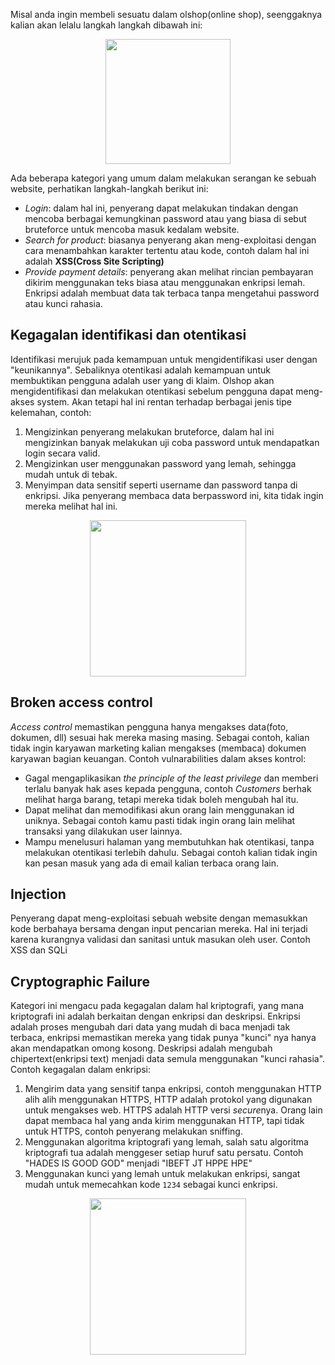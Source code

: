 Misal anda ingin membeli sesuatu dalam olshop(online shop), seenggaknya kalian akan lelalu langkah langkah dibawah ini:
<p align="center">
<img width="200px" src="https://raw.githubusercontent.com/yingcrackerhades/cybersec-module/main/Introduction%20Cyber%20Security/RedTeam/Web%20Aplication%20Security/Image/352114ac8da5f156f42aa551701323a2.png">
</p>

Ada beberapa kategori yang umum dalam melakukan serangan ke sebuah website, perhatikan langkah-langkah berikut ini:
* *Login*: dalam hal ini, penyerang dapat melakukan tindakan dengan mencoba berbagai kemungkinan password atau yang biasa di sebut bruteforce untuk mencoba masuk kedalam website.
* *Search for product*: biasanya penyerang akan meng-exploitasi dengan cara menambahkan karakter tertentu atau kode, contoh dalam hal ini adalah **XSS(Cross Site Scripting)**
* *Provide payment details*: penyerang akan melihat rincian pembayaran dikirim menggunakan teks biasa atau menggunakan enkripsi lemah. Enkripsi adalah membuat data tak terbaca tanpa mengetahui password atau kunci rahasia.

## Kegagalan identifikasi dan otentikasi
Identifikasi merujuk pada kemampuan untuk mengidentifikasi user dengan "keunikannya". Sebaliknya otentikasi adalah kemampuan untuk membuktikan pengguna adalah user yang di klaim. Olshop akan mengidentifikasi dan melakukan otentikasi sebelum pengguna dapat meng-akses system.
Akan tetapi hal ini rentan terhadap berbagai jenis tipe kelemahan, contoh:
1. Mengizinkan penyerang melakukan bruteforce, dalam hal ini mengizinkan banyak melakukan uji coba password untuk mendapatkan login secara valid.
2. Mengizinkan user menggunakan password yang lemah, sehingga mudah untuk di tebak.
3. Menyimpan data sensitif seperti username dan password tanpa di enkripsi. Jika penyerang membaca data berpassword ini, kita tidak ingin mereka melihat hal ini.
<p align="center">
<img width="250px" src="https://raw.githubusercontent.com/yingcrackerhades/cybersec-module/main/Introduction%20Cyber%20Security/RedTeam/Web%20Aplication%20Security/Image/0ac52c1bafa532db2a23e4a9efc6663d.png">
</p>

## Broken access control
*Access control* memastikan pengguna hanya mengakses data(foto, dokumen, dll) sesuai hak mereka masing masing. Sebagai contoh, kalian tidak ingin karyawan marketing kalian mengakses (membaca) dokumen karyawan bagian keuangan. Contoh vulnarabilities dalam akses kontrol:
* Gagal mengaplikasikan *the principle of the least privilege* dan memberi terlalu banyak hak ases kepada pengguna, contoh *Customers* berhak melihat harga barang, tetapi mereka tidak boleh mengubah hal itu.
* Dapat melihat dan memodifikasi akun orang lain menggunakan id uniknya. Sebagai contoh kamu pasti tidak ingin orang lain melihat transaksi yang dilakukan user lainnya.
* Mampu menelusuri halaman yang membutuhkan hak otentikasi, tanpa melakukan otentikasi terlebih dahulu. Sebagai contoh kalian tidak ingin kan pesan masuk yang ada di email kalian terbaca orang lain.

## Injection
Penyerang dapat meng-exploitasi sebuah website dengan memasukkan kode berbahaya bersama dengan input pencarian mereka. Hal ini terjadi karena kurangnya validasi dan sanitasi untuk masukan oleh user. Contoh XSS dan SQLi

## Cryptographic Failure
Kategori ini mengacu pada kegagalan dalam hal kriptografi, yang mana kriptografi ini adalah berkaitan dengan enkripsi dan deskripsi. Enkripsi adalah proses mengubah dari data yang mudah di baca menjadi tak terbaca, enkripsi memastikan mereka yang tidak punya "kunci" nya hanya akan mendapatkan omong kosong.
Deskripsi adalah mengubah chipertext(enkripsi text) menjadi data semula menggunakan "kunci rahasia". Contoh kegagalan dalam enkripsi:
1. Mengirim data yang sensitif tanpa enkripsi, contoh menggunakan HTTP alih alih menggunakan HTTPS, HTTP adalah protokol yang digunakan untuk mengakses web. HTTPS adalah HTTP versi *secure*nya. Orang lain dapat membaca hal yang anda kirim menggunakan HTTP, tapi tidak untuk HTTPS, contoh penyerang melakukan sniffing.
2. Menggunakan algoritma kriptografi yang lemah, salah satu algoritma kriptografi tua adalah menggeser setiap huruf satu persatu. Contoh "HADES IS GOOD GOD" menjadi "IBEFT JT HPPE HPE"
3. Menggunakan kunci yang lemah untuk melakukan enkripsi, sangat mudah untuk memecahkan kode `1234` sebagai kunci enkripsi.
<p align="center">
<img width="250px" src="https://raw.githubusercontent.com/yingcrackerhades/cybersec-module/main/Introduction%20Cyber%20Security/RedTeam/Web%20Aplication%20Security/Image/a4aa058f7f07ee91dfcae39e9075bae4.png">
</p>
